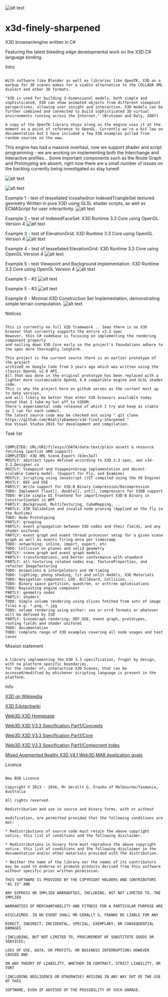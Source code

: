 ![alt text](x3d-examples/x3d-logo.png "X3D") 
# x3d-finely-sharpened
X3D browser/engine written in C#

Featuring the latest bleeding edge developmental work on the X3D C# language binding. 


Intro
```

With software like Blender as well as libraries like OpenTK, X3D as a markup for 3D scenes makes for a viable alternative to the COLLADA XML dialect and other 3D formats.

"X3D is used for building 3-dimensional models, both simple and sophisticated, X3D can show animated objects from different viewpoint perspectives, allowing user insight and interaction. X3D models can be further combined and connected to build sophisticated 3D virtual environments running across the Internet." (Brutzman and Daly, 2007)

A copy of the OpenTK library ships along as the engine uses it at the moment as a point of reference to OpenGL. Currently we're a bit low on documentation but I have included a few X3D examples pulled from random sources on the www.
```

This engine has had a massive overhaul, now we support shader and script programming - we are working on implementing both the Interchange and Interactive profiles... Some important components such as the Route Graph and Prototyping are absent, right now there are a small number of issues on the backlog currently being investigated so stay tuned!



![alt text](screenshots/screenshot-env1.png "Example Scene demonstrating switching of sky backgrounds through Switch node and scripting")



![alt text](screenshots/ship.png "Example Ship Scene")


Example 1 - test of tessellated Icosahedron IndexedTriangleSet textured geometry
Written in pure X3D using GLSL shader scripts, as well as ECMAScript for user interactivity.
![alt text](screenshots/screenshot1.png "X3D Runtime Viewer Example 1")



Example 2 - test of IndexedFaceSet: X3D Runtime 3.3 Core using OpenGL Version 4 
![alt text](screenshots/screenshot2.png "X3D Runtime Viewer Example 2")



Example 3 - test of ElevationGrid: X3D Runtime 3.3 Core using OpenGL Version 4
![alt text](screenshots/screenshot3.png "X3D Runtime Viewer Example 3")



Example 4 - test of tessellated ElevationGrid: X3D Runtime 3.3 Core using OpenGL Version 4
![alt text](screenshots/screenshot4.png "X3D Runtime Viewer Example 4")



Example 5 - test Viewpoint and Background implementation: X3D Runtime 3.3 Core using OpenGL Version 4
![alt text](screenshots/screenshot5.png "X3D Runtime Viewer Example 5")


Example 5 - #2
![alt text](screenshots/screenshot6.png "X3D Runtime Viewer Example 5")


Example 5 - #3
![alt text](screenshots/screenshot7.png "X3D Runtime Viewer Example 5")


Example 6 - Minimal X3D Construction Set Implementation, demonstrating simple terrain computation. 
![alt text](screenshots/ConstructionSet.png "X3D Runtime Viewer Example 6")







Notices
```

This is currently no full X3D framework .. Imao there is no X3D browser that currently supports the entire v3.3 spec 
However, this C# codebase is focusing on implementing the rendering component properly 
and nailing down X3D Core early so the project's foundations adhere to the spec more thoroughly longterm.

This project is the current source there is an earlier prototype of the project 
archived on Google Code from 3 years ago which was written using the classic OpenGL v2.0 API. 
All that was done in the original prototype has been replaced with a lighter more customisable OpenGL 4.0 compatible engine and GLSL shader code. 
This is why the project here on github serves as the current most up to date version, 
and will likely be better than other X3D browsers available today noted that I take my hat off to X3DOM.
There's experimental code released of which I try and keep as stable as I can for each commit. 
The latest source code may be checked out using " git clone https://github.com/RealityDaemon/x3d-finely-sharpened "
Use Visual Studio 2015 for development and compilation.

```

Task list
```

COMPLETED: URL/URI/filesys/CDATA/data:text/plain assett & resource fetching (partial URN support)
COMPLETED: X3D XML Scene Export (b3ec3a7)
MOSTLY: abstract types defined according to X3D 3.3 spec, see x3d-3.3.Designer.cs
MOSTLY: Viewpoint and ViewpointGroup implementation and decent-scalable Camera model. (Support for Fly, and Examine)
MOSTLY: Scripting using JavaScript (JIT compiled using the V8 Engine)
MOSTLY: DEF and USE
PARTLY: Write support for X3D-B Binary Compression/Decompression
TODO: Implement float[], double[], int[], compressors for X3DB support
TODO: Write simple UI frontend for import/export X3D-B Binary in ConstructionSet in WPF
PARTLY: Background, MultiTexturing, CubeMapping, ..
PARTLY: X3D Validation and invalid node pruning (Applied on the fly in the Runtime)
TODO: Node Prototyping
PARTLY: grouping
PARTLY: event propagation between X3D nodes and their fields, and any shader uniforms
PARTLY: event graph and event thread processor setup for a given scene graph as well as events firing once per timestamp
TODO: networking: inline, import, export, etc
TODO: Collision on planes and solid geometry 
PARTLY: scene graph and event graph models
PARTLY: transformations, and better conformance with standard
PARTLY: all texturing related nodes esp. TextureProperties, and refactor ImageTexturing
TODO: animations & interpolators and VW timing
TODO: lighting; phong shading, lit and unlit models, X3D Materials
TODO: Navigation component; LOD, Billboard, Collision, ..
TODO: Binary space partition, quadtree, or octtree optimisations
TODO: Raycasting engine component
PARTLY: geometry nodes
PARTLY: shaders
TODO: Simple volume rendering using slices fetched from sets of image files e.g. *.png, *.jpg
TODO: volume rendering using either: vox or nrrd formats or whatever will be defined by ISO
PARTLY: SceneGraph rendering; DEF_USE, event graph, prototypes, routing fields and shader uniforms
TODO: documentation
TODO: complete range of X3D examples covering all node usages and test cases
```

Mission statement
```

A library implementing the X3D 3.3 specification, frugal by design, with no platform specific boundaries, 
for the render of; interactive X3D Scenes, that can be accessed/modified by whichever scripting language is present in the platform.
```

Info

[X3D on Wikipedia][1]

[X3D Edutechwiki][2]

[Web3D X3D Homepage][3]

[Web3D X3D V3.3 Specification Part1/Concepts][4]

[Web3D X3D V3.3 Specification Part1/Core][5]

[Web3D X3D V3.3 Specification Part1/Component Index][6]

[Mixed Augmented Reality X3D V4.1 Web3D MAR Application goals][7]

Licence

```

New BSD Licence

Copyright © 2013 - 2016, Mr Gerallt G. Franke of Melbourne/Tasmania, Australia

All rights reserved.

Redistribution and use in source and binary forms, with or without

modification, are permitted provided that the following conditions are met:

* Redistributions of source code must retain the above copyright notice, this list of conditions and the following disclaimer.

* Redistributions in binary form must reproduce the above copyright notice, this list of conditions and the following disclaimer in the documentation and/or other materials provided with the distribution.

* Neither the name of the library nor the names of its contributors may be used to endorse or promote products derived from this software without specific prior written permission.

THIS SOFTWARE IS PROVIDED BY THE COPYRIGHT HOLDERS AND CONTRIBUTORS "AS IS" AND

ANY EXPRESS OR IMPLIED WARRANTIES, INCLUDING, BUT NOT LIMITED TO, THE IMPLIED

WARRANTIES OF MERCHANTABILITY AND FITNESS FOR A PARTICULAR PURPOSE ARE

DISCLAIMED. IN NO EVENT SHALL MR GERALLT G. FRANKE BE LIABLE FOR ANY

DIRECT, INDIRECT, INCIDENTAL, SPECIAL, EXEMPLARY, OR CONSEQUENTIAL DAMAGES

(INCLUDING, BUT NOT LIMITED TO, PROCUREMENT OF SUBSTITUTE GOODS OR SERVICES;

LOSS OF USE, DATA, OR PROFITS; OR BUSINESS INTERRUPTION) HOWEVER CAUSED AND

ON ANY THEORY OF LIABILITY, WHETHER IN CONTRACT, STRICT LIABILITY, OR TORT

(INCLUDING NEGLIGENCE OR OTHERWISE) ARISING IN ANY WAY OUT OF THE USE OF THIS

SOFTWARE, EVEN IF ADVISED OF THE POSSIBILITY OF SUCH DAMAGE.

```

[1]: http://en.wikipedia.org/wiki/X3D
[2]: http://edutechwiki.unige.ch/en/X3D
[3]: http://www.web3d.org/x3d/
[4]: http://www.web3d.org/files/specifications/19775-1/V3.3/Part01/concepts.html
[5]: http://www.web3d.org/files/specifications/19775-1/V3.3/Part01/components/core.html
[6]: http://www.web3d.org/files/specifications/19775-1/V3.3/Part01/componentIndex.html
[7]: http://www.web3d.org/working-groups/mixed-augmented-reality-mar
